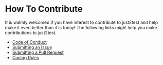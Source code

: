 # How To Contribute

It is walmly welcomed if you have interest to contribute to just2test and help make it even better than it is today!
The following links might help you make contributions to just2test.

- [Code of Conduct](#coc)
- [Submitting an Issue](#issue)
- [Submitting a Pull Request](#pr)
- [Coding Rules](#rules)
